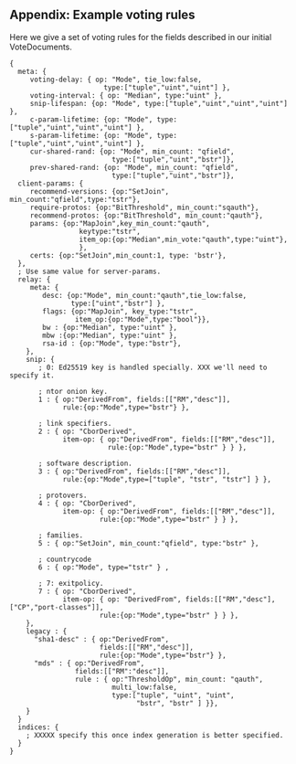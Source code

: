 
## Appendix: Example voting rules

Here we give a set of voting rules for the fields described in our initial
VoteDocuments.

    {
      meta: {
         voting-delay: { op: "Mode", tie_low:false,
                           type:["tuple","uint","uint"] },
         voting-interval: { op: "Median", type:"uint" },
         snip-lifespan: {op: "Mode", type:["tuple","uint","uint","uint"] },
         c-param-lifetime: {op: "Mode", type:["tuple","uint","uint","uint"] },
         s-param-lifetime: {op: "Mode", type:["tuple","uint","uint","uint"] },
         cur-shared-rand: {op: "Mode", min_count: "qfield",
                             type:["tuple","uint","bstr"]},
         prev-shared-rand: {op: "Mode", min_count: "qfield",
                             type:["tuple","uint","bstr"]},
      client-params: {
         recommend-versions: {op:"SetJoin", min_count:"qfield",type:"tstr"},
         require-protos: {op:"BitThreshold", min_count:"sqauth"},
         recommend-protos: {op:"BitThreshold", min_count:"qauth"},
         params: {op:"MapJoin",key_min_count:"qauth",
                     keytype:"tstr",
                     item_op:{op:"Median",min_vote:"qauth",type:"uint"},
                     },
         certs: {op:"SetJoin",min_count:1, type: 'bstr'},
      },
      ; Use same value for server-params.
      relay: {
         meta: {
            desc: {op:"Mode", min_count:"qauth",tie_low:false,
                   type:["uint","bstr"] },
            flags: {op:"MapJoin", key_type:"tstr",
                    item_op:{op:"Mode",type:"bool"}},
            bw : {op:"Median", type:"uint" },
            mbw :{op:"Median", type:"uint" },
            rsa-id : {op:"Mode", type:"bstr"},
        },
        snip: {
           ; 0: Ed25519 key is handled specially. XXX we'll need to specify it.

           ; ntor onion key.
           1 : { op:"DerivedFrom", fields:[["RM","desc"]],
                 rule:{op:"Mode",type="bstr"} },

           ; link specifiers.
           2 : { op: "CborDerived",
                 item-op: { op:"DerivedFrom", fields:[["RM","desc"]],
                            rule:{op:"Mode",type="bstr" } } },

           ; software description.
           3 : { op:"DerivedFrom", fields:[["RM","desc"]],
                 rule:{op:"Mode",type=["tuple", "tstr", "tstr"] } },

           ; protovers.
           4 : { op: "CborDerived",
                 item-op: { op:"DerivedFrom", fields:[["RM","desc"]],
                          rule:{op:"Mode",type="bstr" } } },

           ; families.
           5 : { op:"SetJoin", min_count:"qfield", type:"bstr" },

           ; countrycode
           6 : { op:"Mode", type="tstr" } ,

           ; 7: exitpolicy.
           7 : { op: "CborDerived",
                 item-op: { op: "DerivedFrom", fields:[["RM","desc"],["CP","port-classes"]],
                          rule:{op:"Mode",type="bstr" } } },
        },
        legacy : {
          "sha1-desc" : { op:"DerivedFrom",
                          fields:[["RM","desc"]],
                          rule:{op:"Mode",type="bstr"} },
          "mds" : { op:"DerivedFrom",
                    fields:[["RM":"desc"]],
                    rule : { op:"ThresholdOp", min_count: "qauth",
                             multi_low:false,
                             type:["tuple", "uint", "uint",
                                   "bstr", "bstr" ] }},
        }
      }
      indices: {
        ; XXXXX specify this once index generation is better specified.
      }
    }
